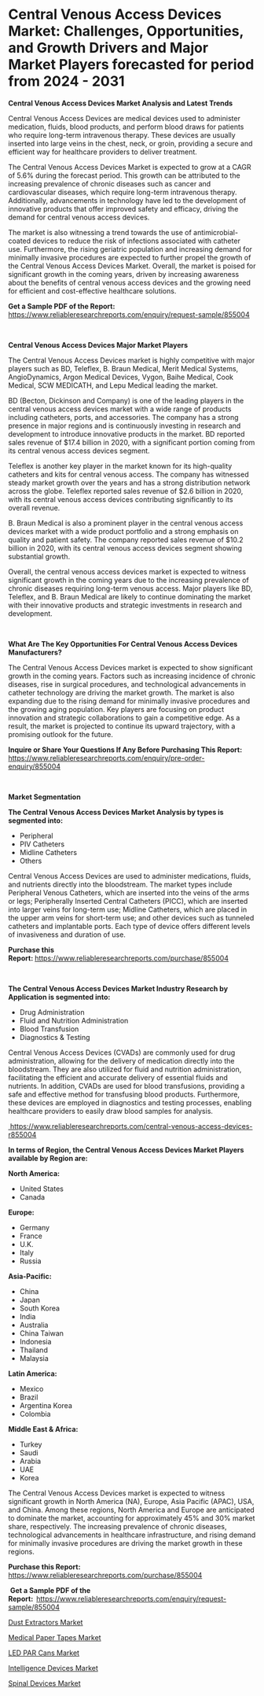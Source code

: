 <p><h1>Central Venous Access Devices Market: Challenges, Opportunities, and Growth Drivers and Major Market Players forecasted for period from 2024 - 2031</h1></p><p><strong>Central Venous Access Devices Market Analysis and Latest Trends</strong></p>
<p><p>Central Venous Access Devices are medical devices used to administer medication, fluids, blood products, and perform blood draws for patients who require long-term intravenous therapy. These devices are usually inserted into large veins in the chest, neck, or groin, providing a secure and efficient way for healthcare providers to deliver treatment.</p><p>The Central Venous Access Devices Market is expected to grow at a CAGR of 5.6% during the forecast period. This growth can be attributed to the increasing prevalence of chronic diseases such as cancer and cardiovascular diseases, which require long-term intravenous therapy. Additionally, advancements in technology have led to the development of innovative products that offer improved safety and efficacy, driving the demand for central venous access devices.</p><p>The market is also witnessing a trend towards the use of antimicrobial-coated devices to reduce the risk of infections associated with catheter use. Furthermore, the rising geriatric population and increasing demand for minimally invasive procedures are expected to further propel the growth of the Central Venous Access Devices Market. Overall, the market is poised for significant growth in the coming years, driven by increasing awareness about the benefits of central venous access devices and the growing need for efficient and cost-effective healthcare solutions.</p></p>
<p><strong>Get a Sample PDF of the Report:&nbsp;</strong> <a href="https://www.reliableresearchreports.com/enquiry/request-sample/855004">https://www.reliableresearchreports.com/enquiry/request-sample/855004</a></p>
<p>&nbsp;</p>
<p><strong>Central Venous Access Devices Major Market Players</strong></p>
<p><p>The Central Venous Access Devices market is highly competitive with major players such as BD, Teleflex, B. Braun Medical, Merit Medical Systems, AngioDynamics, Argon Medical Devices, Vygon, Baihe Medical, Cook Medical, SCW MEDICATH, and Lepu Medical leading the market. </p><p>BD (Becton, Dickinson and Company) is one of the leading players in the central venous access devices market with a wide range of products including catheters, ports, and accessories. The company has a strong presence in major regions and is continuously investing in research and development to introduce innovative products in the market. BD reported sales revenue of $17.4 billion in 2020, with a significant portion coming from its central venous access devices segment.</p><p>Teleflex is another key player in the market known for its high-quality catheters and kits for central venous access. The company has witnessed steady market growth over the years and has a strong distribution network across the globe. Teleflex reported sales revenue of $2.6 billion in 2020, with its central venous access devices contributing significantly to its overall revenue.</p><p>B. Braun Medical is also a prominent player in the central venous access devices market with a wide product portfolio and a strong emphasis on quality and patient safety. The company reported sales revenue of $10.2 billion in 2020, with its central venous access devices segment showing substantial growth.</p><p>Overall, the central venous access devices market is expected to witness significant growth in the coming years due to the increasing prevalence of chronic diseases requiring long-term venous access. Major players like BD, Teleflex, and B. Braun Medical are likely to continue dominating the market with their innovative products and strategic investments in research and development.</p></p>
<p>&nbsp;</p>
<p><strong>What Are The Key Opportunities For Central Venous Access Devices Manufacturers?</strong></p>
<p><p>The Central Venous Access Devices market is expected to show significant growth in the coming years. Factors such as increasing incidence of chronic diseases, rise in surgical procedures, and technological advancements in catheter technology are driving the market growth. The market is also expanding due to the rising demand for minimally invasive procedures and the growing aging population. Key players are focusing on product innovation and strategic collaborations to gain a competitive edge. As a result, the market is projected to continue its upward trajectory, with a promising outlook for the future.</p></p>
<p><strong>Inquire or Share Your Questions If Any Before Purchasing This Report:</strong> <a href="https://www.reliableresearchreports.com/enquiry/pre-order-enquiry/855004">https://www.reliableresearchreports.com/enquiry/pre-order-enquiry/855004</a></p>
<p>&nbsp;</p>
<p><strong>Market Segmentation</strong></p>
<p><strong>The Central Venous Access Devices Market Analysis by types is segmented into:</strong></p>
<p><ul><li>Peripheral</li><li>PIV Catheters</li><li>Midline Catheters</li><li>Others</li></ul></p>
<p><p>Central Venous Access Devices are used to administer medications, fluids, and nutrients directly into the bloodstream. The market types include Peripheral Venous Catheters, which are inserted into the veins of the arms or legs; Peripherally Inserted Central Catheters (PICC), which are inserted into larger veins for long-term use; Midline Catheters, which are placed in the upper arm veins for short-term use; and other devices such as tunneled catheters and implantable ports. Each type of device offers different levels of invasiveness and duration of use.</p></p>
<p><strong>Purchase this Report:&nbsp;</strong><a href="https://www.reliableresearchreports.com/purchase/855004">https://www.reliableresearchreports.com/purchase/855004</a></p>
<p>&nbsp;</p>
<p><strong>The Central Venous Access Devices Market Industry Research by Application is segmented into:</strong></p>
<p><ul><li>Drug Administration</li><li>Fluid and Nutrition Administration</li><li>Blood Transfusion</li><li>Diagnostics & Testing</li></ul></p>
<p><p>Central Venous Access Devices (CVADs) are commonly used for drug administration, allowing for the delivery of medication directly into the bloodstream. They are also utilized for fluid and nutrition administration, facilitating the efficient and accurate delivery of essential fluids and nutrients. In addition, CVADs are used for blood transfusions, providing a safe and effective method for transfusing blood products. Furthermore, these devices are employed in diagnostics and testing processes, enabling healthcare providers to easily draw blood samples for analysis.</p></p>
<p><a href="https://www.reliableresearchreports.com/central-venous-access-devices-r855004">&nbsp;https://www.reliableresearchreports.com/central-venous-access-devices-r855004</a></p>
<p><strong>In terms of Region, the Central Venous Access Devices Market Players available by Region are:</strong></p>
<p>
    <p> <strong> North America: </strong>
        <ul>
            <li>United States</li>
            <li>Canada</li>
        </ul>
        </p> 
    <p> <strong> Europe: </strong>
        <ul>
            <li>Germany</li>
            <li>France</li>
            <li>U.K.</li>
            <li>Italy</li>
            <li>Russia</li>
        </ul>
        </p> 
    <p> <strong> Asia-Pacific: </strong>
        <ul>
            <li>China</li>
            <li>Japan</li>
            <li>South Korea</li>
            <li>India</li>
            <li>Australia</li>
            <li>China Taiwan</li>
            <li>Indonesia</li>
            <li>Thailand</li>
            <li>Malaysia</li>
        </ul>
        </p> 
    <p> <strong> Latin America: </strong>
        <ul>
            <li>Mexico</li>
            <li>Brazil</li>
            <li>Argentina Korea</li>
            <li>Colombia</li>
        </ul>
        </p> 
    <p> <strong> Middle East & Africa: </strong>
        <ul>
            <li>Turkey</li>
            <li>Saudi</li>
            <li>Arabia</li>
            <li>UAE</li>
            <li>Korea</li>
        </ul>
    </p>
    </p>
<p><p>The Central Venous Access Devices market is expected to witness significant growth in North America (NA), Europe, Asia Pacific (APAC), USA, and China. Among these regions, North America and Europe are anticipated to dominate the market, accounting for approximately 45% and 30% market share, respectively. The increasing prevalence of chronic diseases, technological advancements in healthcare infrastructure, and rising demand for minimally invasive procedures are driving the market growth in these regions.</p></p>
<p><strong>Purchase this Report: </strong><a href="https://www.reliableresearchreports.com/purchase/855004">https://www.reliableresearchreports.com/purchase/855004</a></p>
<p>&nbsp;<strong>Get a Sample PDF of the Report:&nbsp;&nbsp;</strong><a href="https://www.reliableresearchreports.com/enquiry/request-sample/855004">https://www.reliableresearchreports.com/enquiry/request-sample/855004</a></p>
<p><strong></strong></p>
<p><p><a href="https://medium.com/@anthony.gray09986/dust-extractors-market-size-growth-and-industry-analysis-by-market-segmentation-and-regional-7e82150926a9">Dust Extractors Market</a></p><p><a href="https://github.com/ajiariaa/Market-Research-Report-List-1/blob/main/medical-paper-tapes-market.md">Medical Paper Tapes Market</a></p><p><a href="https://medium.com/@justin.wright5348/market-forecast-global-led-par-cans-trends-and-impact-analysis-2024-2031-by-application-778957bb2e01">LED PAR Cans Market</a></p><p><a href="https://medium.com/@tracey.skinner9085/intelligence-devices-market-forecasts-market-trends-and-impact-analysis-2024-2031-df79895e2c0a">Intelligence Devices Market</a></p><p><a href="https://github.com/sarohimweaach77/Market-Research-Report-List-1/blob/main/spinal-devices-market.md">Spinal Devices Market</a></p></p>